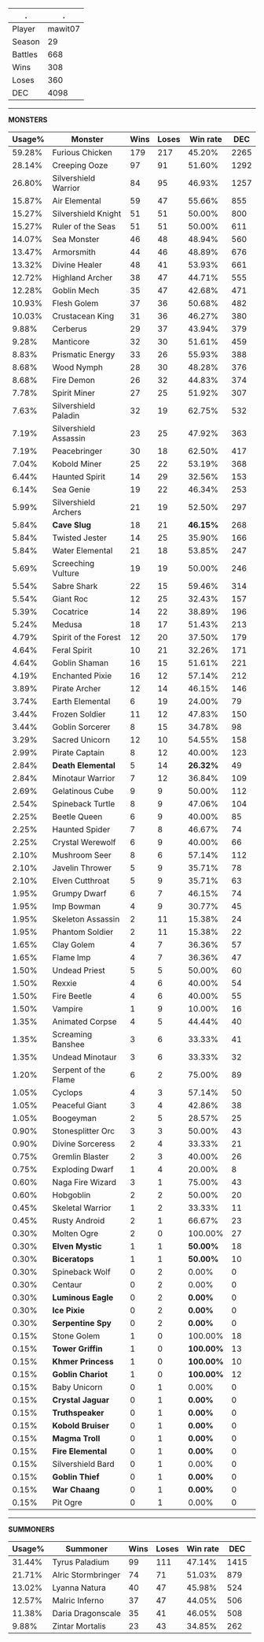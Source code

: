 .|.
|-|-
Player|mawit07
Season|29
Battles|668
Wins|308
Loses|360
DEC|4098

---
**MONSTERS**

Usage%|Monster|Wins|Loses|Win rate|DEC|
-|-|-|-|-|-|
59.28%|Furious Chicken|179|217|45.20%|2265|
28.14%|Creeping Ooze|97|91|51.60%|1292|
26.80%|Silvershield Warrior|84|95|46.93%|1257|
15.87%|Air Elemental|59|47|55.66%|855|
15.27%|Silvershield Knight|51|51|50.00%|800|
15.27%|Ruler of the Seas|51|51|50.00%|611|
14.07%|Sea Monster|46|48|48.94%|560|
13.47%|Armorsmith|44|46|48.89%|676|
13.32%|Divine Healer|48|41|53.93%|661|
12.72%|Highland Archer|38|47|44.71%|555|
12.28%|Goblin Mech|35|47|42.68%|471|
10.93%|Flesh Golem|37|36|50.68%|482|
10.03%|Crustacean King|31|36|46.27%|380|
9.88%|Cerberus|29|37|43.94%|379|
9.28%|Manticore|32|30|51.61%|459|
8.83%|Prismatic Energy|33|26|55.93%|388|
8.68%|Wood Nymph|28|30|48.28%|376|
8.68%|Fire Demon|26|32|44.83%|374|
7.78%|Spirit Miner|27|25|51.92%|307|
7.63%|Silvershield Paladin|32|19|62.75%|532|
7.19%|Silvershield Assassin|23|25|47.92%|363|
7.19%|Peacebringer|30|18|62.50%|417|
7.04%|Kobold Miner|25|22|53.19%|368|
6.44%|Haunted Spirit|14|29|32.56%|153|
6.14%|Sea Genie|19|22|46.34%|253|
5.99%|Silvershield Archers|21|19|52.50%|297|
5.84%|**Cave Slug**|18|21|**46.15%**|268|
5.84%|Twisted Jester|14|25|35.90%|166|
5.84%|Water Elemental|21|18|53.85%|247|
5.69%|Screeching Vulture|19|19|50.00%|246|
5.54%|Sabre Shark|22|15|59.46%|314|
5.54%|Giant Roc|12|25|32.43%|157|
5.39%|Cocatrice|14|22|38.89%|196|
5.24%|Medusa|18|17|51.43%|213|
4.79%|Spirit of the Forest|12|20|37.50%|179|
4.64%|Feral Spirit|10|21|32.26%|171|
4.64%|Goblin Shaman|16|15|51.61%|221|
4.19%|Enchanted Pixie|16|12|57.14%|212|
3.89%|Pirate Archer|12|14|46.15%|146|
3.74%|Earth Elemental|6|19|24.00%|79|
3.44%|Frozen Soldier|11|12|47.83%|150|
3.44%|Goblin Sorcerer|8|15|34.78%|98|
3.29%|Sacred Unicorn|12|10|54.55%|158|
2.99%|Pirate Captain|8|12|40.00%|123|
2.84%|**Death Elemental**|5|14|**26.32%**|49|
2.84%|Minotaur Warrior|7|12|36.84%|109|
2.69%|Gelatinous Cube|9|9|50.00%|112|
2.54%|Spineback Turtle|8|9|47.06%|104|
2.25%|Beetle Queen|6|9|40.00%|85|
2.25%|Haunted Spider|7|8|46.67%|74|
2.25%|Crystal Werewolf|6|9|40.00%|66|
2.10%|Mushroom Seer|8|6|57.14%|112|
2.10%|Javelin Thrower|5|9|35.71%|78|
2.10%|Elven Cutthroat|5|9|35.71%|63|
1.95%|Grumpy Dwarf|6|7|46.15%|74|
1.95%|Imp Bowman|4|9|30.77%|45|
1.95%|Skeleton Assassin|2|11|15.38%|24|
1.95%|Phantom Soldier|2|11|15.38%|22|
1.65%|Clay Golem|4|7|36.36%|57|
1.65%|Flame Imp|4|7|36.36%|47|
1.50%|Undead Priest|5|5|50.00%|60|
1.50%|Rexxie|4|6|40.00%|54|
1.50%|Fire Beetle|4|6|40.00%|55|
1.50%|Vampire|1|9|10.00%|16|
1.35%|Animated Corpse|4|5|44.44%|40|
1.35%|Screaming Banshee|3|6|33.33%|41|
1.35%|Undead Minotaur|3|6|33.33%|32|
1.20%|Serpent of the Flame|6|2|75.00%|89|
1.05%|Cyclops|4|3|57.14%|50|
1.05%|Peaceful Giant|3|4|42.86%|38|
1.05%|Boogeyman|2|5|28.57%|25|
0.90%|Stonesplitter Orc|3|3|50.00%|43|
0.90%|Divine Sorceress|2|4|33.33%|21|
0.75%|Gremlin Blaster|2|3|40.00%|26|
0.75%|Exploding Dwarf|1|4|20.00%|8|
0.60%|Naga Fire Wizard|3|1|75.00%|43|
0.60%|Hobgoblin|2|2|50.00%|20|
0.45%|Skeletal Warrior|1|2|33.33%|11|
0.45%|Rusty Android|2|1|66.67%|23|
0.30%|Molten Ogre|2|0|100.00%|27|
0.30%|**Elven Mystic**|1|1|**50.00%**|18|
0.30%|**Biceratops**|1|1|**50.00%**|10|
0.30%|Spineback Wolf|0|2|0.00%|0|
0.30%|Centaur|0|2|0.00%|0|
0.30%|**Luminous Eagle**|0|2|**0.00%**|0|
0.30%|**Ice Pixie**|0|2|**0.00%**|0|
0.30%|**Serpentine Spy**|0|2|**0.00%**|0|
0.15%|Stone Golem|1|0|100.00%|18|
0.15%|**Tower Griffin**|1|0|**100.00%**|13|
0.15%|**Khmer Princess**|1|0|**100.00%**|10|
0.15%|**Goblin Chariot**|1|0|**100.00%**|12|
0.15%|Baby Unicorn|0|1|0.00%|0|
0.15%|**Crystal Jaguar**|0|1|**0.00%**|0|
0.15%|**Truthspeaker**|0|1|**0.00%**|0|
0.15%|**Kobold Bruiser**|0|1|**0.00%**|0|
0.15%|**Magma Troll**|0|1|**0.00%**|0|
0.15%|**Fire Elemental**|0|1|**0.00%**|0|
0.15%|Silvershield Bard|0|1|0.00%|0|
0.15%|**Goblin Thief**|0|1|**0.00%**|0|
0.15%|**War Chaang**|0|1|**0.00%**|0|
0.15%|Pit Ogre|0|1|0.00%|0|

---
**SUMMONERS**

Usage%|Summoner|Wins|Loses|Win rate|DEC|
-|-|-|-|-|-|
31.44%|Tyrus Paladium|99|111|47.14%|1415|
21.71%|Alric Stormbringer|74|71|51.03%|879|
13.02%|Lyanna Natura|40|47|45.98%|524|
12.57%|Malric Inferno|37|47|44.05%|506|
11.38%|Daria Dragonscale|35|41|46.05%|508|
9.88%|Zintar Mortalis|23|43|34.85%|262|
